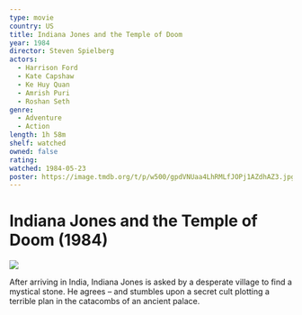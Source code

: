 ```yaml
---
type: movie
country: US
title: Indiana Jones and the Temple of Doom
year: 1984
director: Steven Spielberg
actors:
  - Harrison Ford
  - Kate Capshaw
  - Ke Huy Quan
  - Amrish Puri
  - Roshan Seth
genre:
  - Adventure
  - Action
length: 1h 58m
shelf: watched
owned: false
rating:
watched: 1984-05-23
poster: https://image.tmdb.org/t/p/w500/gpdVNUaa4LhRMLfJOPj1AZdhAZ3.jpg
---
```


# Indiana Jones and the Temple of Doom (1984)

![](https://image.tmdb.org/t/p/w500/gpdVNUaa4LhRMLfJOPj1AZdhAZ3.jpg)

After arriving in India, Indiana Jones is asked by a desperate village to find a mystical stone. He agrees – and stumbles upon a secret cult plotting a terrible plan in the catacombs of an ancient palace.